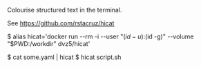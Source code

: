 Colourise structured text in the terminal.

See https://github.com/rstacruz/hicat

$ alias hicat='docker run --rm -i --user "$(id -u):$(id -g)" --volume "$PWD:/workdir" dvz5/hicat'

$ cat some.yaml | hicat
$ hicat script.sh
